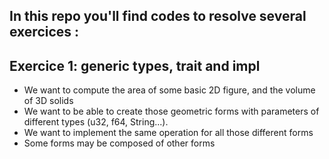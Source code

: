 ## In this repo you'll find codes to resolve several exercices : 

## Exercice 1: generic types, trait and impl

* We want to compute the area of some basic 2D figure, and the volume of 3D solids
* We want to be able to create those geometric forms with parameters of different types (u32, f64, String...).
* We want to implement the same operation for all those different forms
* Some forms may be composed of other forms
